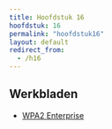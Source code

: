 ```yaml
---
title: Hoofdstuk 16
hoofdstuk: 16
permalink: "hoofdstuk16"
layout: default
redirect_from:
  - /h16
---
```


## Werkbladen
* [WPA2 Enterprise](https://drive.google.com/file/d/1yXawbByxhzGFW7EI4WVSB7KCnzwZxIP1/view?usp=sharing)
